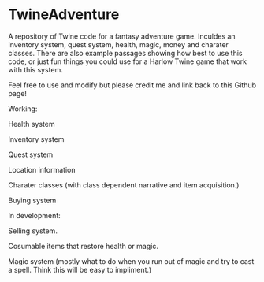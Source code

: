 # TwineAdventure
A repository of Twine code for a fantasy adventure game. Inculdes an inventory system, quest system, health, magic, money and charater classes.
There are also example passages showing how best to use this code, or just fun things you could use for a Harlow Twine game that work with this system.


Feel free to use and modify but please credit me and link back to this Github page!

Working:


Health system

Inventory system

Quest system

Location information

Charater classes (with class dependent narrative and item acquisition.)

Buying system


In development:

Selling system.

Cosumable items that restore health or magic.

Magic system (mostly what to do when you run out of magic and try to cast a spell. Think this will be easy to impliment.)


